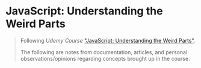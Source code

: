 JavaScript: Understanding the Weird Parts
===================
> Following *Udemy Course* ["JavaScript: Understanding the Weird Parts"](https://www.udemy.com/understand-javascript).
>
>
> The following are notes from documentation, articles, and personal observations/opinions regarding concepts brought up in the course.
>
